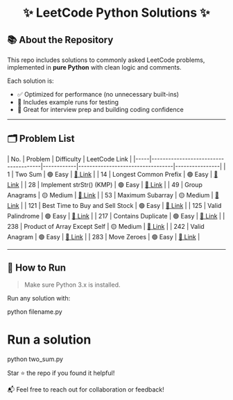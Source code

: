 <h1 align="center">✨ LeetCode Python Solutions ✨</h1>

## 📚 About the Repository

This repo includes solutions to commonly asked LeetCode problems, implemented in **pure Python** with clean logic and comments.

Each solution is:
- ✅ Optimized for performance (no unnecessary built-ins)
- 🧪 Includes example runs for testing
- 💼 Great for interview prep and building coding confidence

---

## 🗂️ Problem List

| No. | Problem                              | Difficulty | LeetCode Link |
|-----|--------------------------------------|------------|----------------------------------|----------------|
| 1   | Two Sum                              | 🟢 Easy   | [🔗 Link](https://leetcode.com/problems/two-sum/) |
| 14  | Longest Common Prefix                | 🟢 Easy   | [🔗 Link](https://leetcode.com/problems/longest-common-prefix/) |
| 28  | Implement strStr() (KMP)             | 🟢 Easy   | [🔗 Link](https://leetcode.com/problems/find-the-index-of-the-first-occurrence-in-a-string/) |
| 49  | Group Anagrams                       | 🟡 Medium | [🔗 Link](https://leetcode.com/problems/group-anagrams/) |
| 53  | Maximum Subarray                     | 🟡 Medium | [🔗 Link](https://leetcode.com/problems/maximum-subarray/) |
| 121 | Best Time to Buy and Sell Stock      | 🟢 Easy   | [🔗 Link](https://leetcode.com/problems/best-time-to-buy-and-sell-stock/) |
| 125 | Valid Palindrome                     | 🟢 Easy   | [🔗 Link](https://leetcode.com/problems/valid-palindrome/) |
| 217 | Contains Duplicate                   | 🟢 Easy   | [🔗 Link](https://leetcode.com/problems/contains-duplicate/) |
| 238 | Product of Array Except Self         | 🟡 Medium | [🔗 Link](https://leetcode.com/problems/product-of-array-except-self/) |
| 242 | Valid Anagram                        | 🟢 Easy   | [🔗 Link](https://leetcode.com/problems/valid-anagram/) |
| 283 | Move Zeroes                          | 🟢 Easy   | [🔗 Link](https://leetcode.com/problems/move-zeroes/) |

---

## 🚀 How to Run

> Make sure Python 3.x is installed.

Run any solution with:

python filename.py

# Run a solution
python two_sum.py

Star ⭐ the repo if you found it helpful!

📬 Feel free to reach out for collaboration or feedback!

